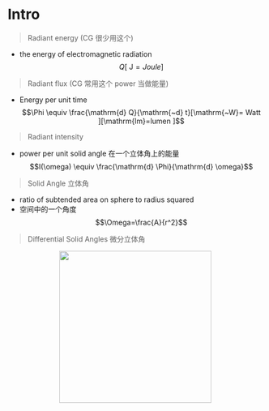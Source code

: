 &emsp;
# Intro


>Radiant energy (CG 很少用这个)
- the energy of electromagnetic radiation
$$Q[\mathrm{~J}= Joule ]$$

>Radiant flux (CG 常用这个 power 当做能量) 
- Energy per unit time
$$\Phi \equiv \frac{\mathrm{d} Q}{\mathrm{~d} t}[\mathrm{~W}= Watt ][\mathrm{lm}=lumen ]$$


>Radiant intensity 
- power per unit solid angle 在一个立体角上的能量
$$I(\omega) \equiv \frac{\mathrm{d} \Phi}{\mathrm{d} \omega}$$


>Solid Angle 立体角
- ratio of subtended area on sphere to radius squared
- 空间中的一个角度
$$\Omega=\frac{A}{r^2}$$ 

>Differential Solid Angles 微分立体角
<div align=center>
    <image src="imgs/6-1.png" width=300>
</div>